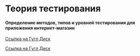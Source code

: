 # Теория тестирования

#### Определение методов, типов и уровней тестирования для приложения интернет-магазин
[Ссылка на Гугл Диск](https://docs.google.com/spreadsheets/d/1pCv6HSlVBrJ_q5n0PywlKSZq3buqTk6wp-2r-Wzv07E/edit?usp=sharing)

<a href="https://docs.google.com/spreadsheets/d/1pCv6HSlVBrJ_q5n0PywlKSZq3buqTk6wp-2r-Wzv07E/edit?usp=sharing" target="_blank" rel="noopener noreferrer">Ссылка на Гугл Диск</a>
